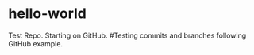 # hello-world
Test Repo. Starting on GitHub.
#Testing commits and branches following GitHub example.
